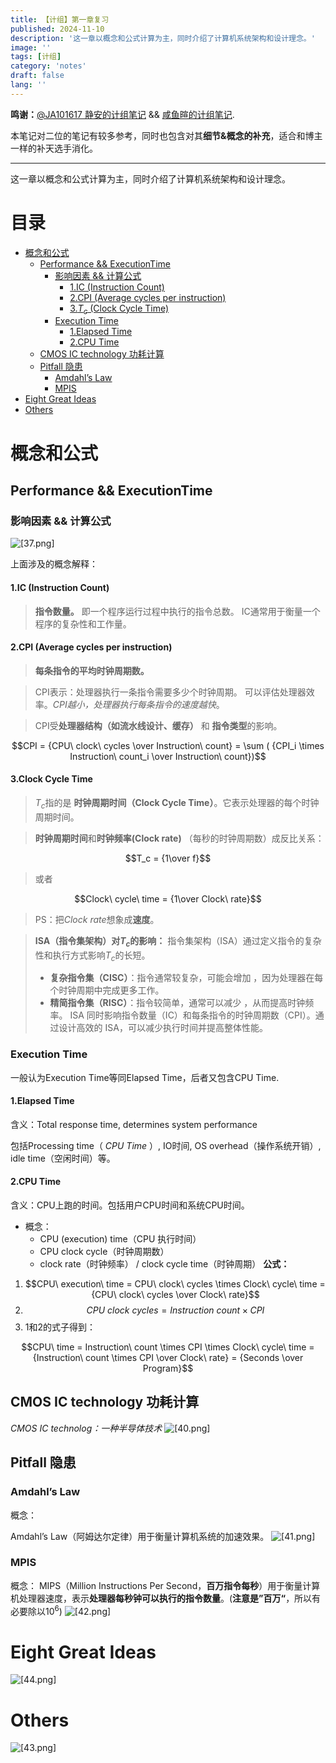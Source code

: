 ```yaml
---
title: 【计组】第一章复习
published: 2024-11-10
description: '这一章以概念和公式计算为主，同时介绍了计算机系统架构和设计理念。'
image: ''
tags: [计组]
category: 'notes'
draft: false 
lang: ''
---
```

**鸣谢：**[@JA101617 静安的计组笔记](https://ja101617.github.io/posts/note-computer-organization/#%E9%99%84%E5%BD%95)  &&  [咸鱼暄的计组笔记](https://xuan-insr.github.io/computer_organization/1_prelude/).

本笔记对二位的笔记有较多参考，同时也包含对其**细节&概念的补充**，适合和博主一样的补天选手消化。

---
这一章以概念和公式计算为主，同时介绍了计算机系统架构和设计理念。
# 目录
- [概念和公式](#%E6%A6%82%E5%BF%B5%E5%92%8C%E5%85%AC%E5%BC%8F)
  * [Performance && ExecutionTime](#performance--executiontime)
    + [影响因素 && 计算公式](#%E5%BD%B1%E5%93%8D%E5%9B%A0%E7%B4%A0--%E8%AE%A1%E7%AE%97%E5%85%AC%E5%BC%8F)
      - [1.IC (Instruction Count)](#1ic-instruction-count)
      - [2.CPI (Average cycles per instruction)](#2cpi-average-cycles-per-instruction)
      - [3.$T_c$ (Clock Cycle Time)](#3clock-cycle-time)
    + [Execution Time](#execution-time)
      - [1.Elapsed Time](#1elapsed-time)
      - [2.CPU Time](#2cpu-time)
  * [CMOS IC technology 功耗计算](#cmos-ic-technology-%E5%8A%9F%E8%80%97%E8%AE%A1%E7%AE%97)
  * [Pitfall 隐患](#pitfall-%E9%9A%90%E6%82%A3)
    + [Amdahl’s Law](#amdahls-law)
    + [MPIS](#mpis)
- [Eight Great Ideas](#eight-great-ideas)
- [Others](#others)


# 概念和公式
## Performance && ExecutionTime
### 影响因素 && 计算公式
![[37.png]](/media/37.png)

上面涉及的概念解释：
#### 1.IC (Instruction Count)

> **指令数量。** 即一个程序运行过程中执行的指令总数。
> IC通常用于衡量一个程序的复杂性和工作量。
#### 2.CPI (Average cycles per instruction)

> **每条指令的平均时钟周期数。**

> CPI表示：处理器执行一条指令需要多少个时钟周期。
> 可以评估处理器效率。*CPI越小，处理器执行每条指令的速度越快*。

> CPI受**处理器结构（如流水线设计、缓存）** 和 **指令类型**的影响。

$$CPI = {CPU\ clock\ cycles \over Instruction\ count} = \sum ( {CPI_i \times Instruction\ count_i \over Instruction\ count})$$
#### 3.Clock Cycle Time

> $T_c$指的是 **时钟周期时间（Clock Cycle Time）**。它表示处理器的每个时钟周期时间。

> **时钟周期时间**和**时钟频率(Clock rate)** （每秒的时钟周期数）成反比关系：

$$T_c = {1\over f}$$

> 或者

$$Clock\ cycle\ time  =  {1\over Clock\ rate}$$

> PS：把$Clock\ rate$想象成**速度**。

> **ISA（指令集架构）对$T_c$的影响：**
> 指令集架构（ISA）通过定义指令的复杂性和执行方式影响$T_c$的长短。
> * **复杂指令集（CISC）**：指令通常较复杂，可能会增加 ，因为处理器在每个时钟周期中完成更多工作。
> * **精简指令集（RISC）**：指令较简单，通常可以减少 ，从而提高时钟频率。
> ISA 同时影响指令数量（IC）和每条指令的时钟周期数（CPI）。通过设计高效的 ISA，可以减少执行时间并提高整体性能。

### Execution Time

一般认为Execution Time等同Elapsed Time，后者又包含CPU Time.
#### 1.Elapsed Time

含义：Total response time, determines system performance

包括Processing time（ *CPU Time* ）, IO时间, OS overhead（操作系统开销）, idle time（空闲时间）等。
#### 2.CPU Time

含义：CPU上跑的时间。包括用户CPU时间和系统CPU时间。
* 概念：
	* CPU (execution) time（CPU 执行时间）
	* CPU clock cycle（时钟周期数）
	* clock rate（时钟频率） / clock cycle time（时钟周期）
**公式：**
1. $$CPU\ execution\ time = CPU\ clock\ cycles \times Clock\ cycle\ time = {CPU\ clock\ cycles \over Clock\ rate}$$
2. $$CPU\ clock\ cycles = Instruction\ count \times CPI$$
3. 1和2的式子得到：

$$CPU\ time = Instruction\ count \times CPI \times Clock\ cycle\ time = {Instruction\ count \times CPI \over Clock\ rate} = {Seconds \over Program}$$

## CMOS IC technology 功耗计算
*CMOS IC technolog：一种半导体技术*
![[40.png]](/media/40.png)
## Pitfall 隐患
### Amdahl’s Law
概念：

Amdahl’s Law（阿姆达尔定律）用于衡量计算机系统的加速效果。
![[41.png]](/media/41.png)
### MPIS
概念：
MIPS（Million Instructions Per Second，**百万指令每秒**）用于衡量计算机处理器速度，表示**处理器每秒钟可以执行的指令数量**。(**注意是”百万“**，所以有必要除以$10^6$)
![[42.png]](/media/42.png)

# Eight Great Ideas
![[44.png]](/media/44.png)
# Others
![[43.png]](/media/43.png)
